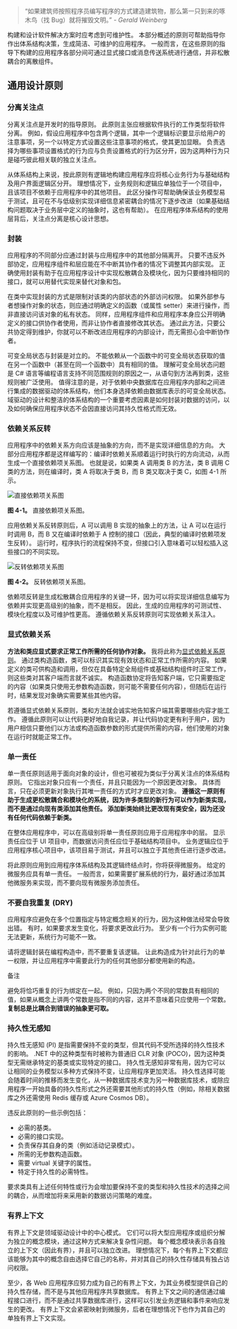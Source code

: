 > “如果建筑师按照程序员编写程序的方式建造建筑物，那么第一只到来的啄木鸟（找 Bug）就将摧毁文明。”
> *- Gerald Weinberg*

构建和设计软件解决方案时应考虑到可维护性。 本部分概述的原则可帮助指导你作出体系结构决策，生成简洁、可维护的应用程序。 一般而言，在这些原则的指导下构建的应用程序各部分间可通过显式接口或消息传送系统进行通信，并非松散耦合的离散组件。



## 通用设计原则



### 分离关注点

分离关注点是开发时的指导原则。 此原则主张应根据软件执行的工作类型将软件分离。 例如，假设应用程序中包含两个逻辑，其中一个逻辑标识要显示给用户的注意事项，另一个以特定方式设置这些注意事项的格式，使其更加显眼。 负责选择为哪些事项设置格式的行为应与负责设置格式的行为区分开，因为这两种行为只是碰巧彼此相关联的独立关注点。

从体系结构上来说，按此原则有逻辑地构建应用程序应将核心业务行为与基础结构及用户界面逻辑区分开。 理想情况下，业务规则和逻辑应单独位于一个项目中，且该项目不依赖于应用程序中的其他项目。 此区分操作可帮助确保该业务模型易于测试，且可在不与低级别实现详细信息紧密耦合的情况下逐步改进（如果基础结构问题取决于业务层中定义的抽象时，这也有帮助）。 在应用程序体系结构的使用层背后，关注点分离是核心设计思想。



### 封装

应用程序的不同部分应通过封装与应用程序中的其他部分隔离开。 只要不违反外部协定，应用程序组件和层应能在不中断其协作者的情况下调整其内部实现。 正确使用封装有助于在应用程序设计中实现松散耦合及模块化，因为只要维持相同的接口，就可以用替代实现来替代对象和包。

在类中实现封装的方式是限制对该类的内部状态的外部访问权限。 如果外部参与者想操作对象的状态，则应通过明确定义的函数（或属性 setter）来进行操作，而非直接访问该对象的私有状态。 同样，应用程序组件和应用程序本身应公开明确定义的接口供协作者使用，而非让协作者直接修改其状态。 通过此方法，只要公共协定得到维护，你就可以不断改进应用程序的内部设计，而无需担心会中断协作者。

可变全局状态与封装是对立的。 不能依赖从一个函数中的可变全局状态获取的值在另一个函数中（甚至在同一个函数中）具有相同的值。 理解可变全局状态问题是 C# 语言等编程语言支持不同范围规则的原因之一，从语句到方法再到类，这些规则被广泛使用。 值得注意的是，对于依赖中央数据库在应用程序内部和之间进行集成的数据驱动的体系结构，他们本身选择依赖由数据库表示的可变全局状态。 域驱动的设计和整洁的体系结构的一个重要考虑因素是如何封装对数据的访问，以及如何确保应用程序状态不会因直接访问其持久性格式而无效。



### 依赖关系反转

应用程序中的依赖关系方向应该是抽象的方向，而不是实现详细信息的方向。 大部分应用程序都是这样编写的：编译时依赖关系顺着运行时执行的方向流动，从而生成一个直接依赖项关系图。 也就是说，如果类 A 调用类 B 的方法，类 B 调用 C 类的方法，则在编译时，类 A 将取决于类 B，而 B 类又取决于类 C，如图 4-1 所示。

![直接依赖项关系图](https://learn.microsoft.com/zh-cn/dotnet/architecture/modern-web-apps-azure/media/image4-1.png)

**图 4-1。** 直接依赖项关系图。

应用依赖关系反转原则后，A 可以调用 B 实现的抽象上的方法，让 A 可以在运行时调用 B，而 B 又在编译时依赖于 A 控制的接口（因此，典型的编译时依赖项发生反转）。 运行时，程序执行的流程保持不变，但接口引入意味着可以轻松插入这些接口的不同实现。

![反转依赖项关系图](https://learn.microsoft.com/zh-cn/dotnet/architecture/modern-web-apps-azure/media/image4-2.png)

**图 4-2。** 反转依赖项关系图。

依赖项反转是生成松散耦合应用程序的关键一环，因为可以将实现详细信息编写为依赖并实现更高级别的抽象，而不是相反。 因此，生成的应用程序的可测试性、模块化程度以及可维护性更高。 遵循依赖关系反转原则可实现依赖关系注入。



### 显式依赖关系

**方法和类应显式要求正常工作所需的任何协作对象。** 我将此称为[显式依赖关系原则](https://deviq.com/principles/explicit-dependencies-principle)。 通过类构造函数，类可以标识其实现有效状态和正常工作所需的内容。 如果定义的类可供构造和调用，但仅在具备特定全局组件或基础结构组件时正常工作，则这些类对其客户端而言就不诚实。 构造函数协定将告知客户端，它只需要指定的内容（如果类只使用无参数构造函数，则可能不需要任何内容），但随后在运行时，结果发现对象确实需要某些其他内容。

若遵循显式依赖关系原则，类和方法就会诚实地告知客户端其需要哪些内容才能工作。 遵循此原则可以让代码更好地自我记录，并让代码协定更有利于用户，因为用户相信只要他们以方法或构造函数参数的形式提供所需的内容，他们使用的对象在运行时就能正常工作。



### 单一责任

单一责任原则适用于面向对象的设计，但也可被视为类似于分离关注点的体系结构原则。 它指出对象只应有一个责任，并且只能因为一个原因更改对象。 具体而言，只在必须更新对象执行其唯一责任的方式时才应更改对象。 **遵循这一原则有助于生成更松散耦合和模块化的系统，因为许多类型的新行为可以作为新类实现，而不是通过向现有类添加其他责任。 添加新类始终比更改现有类安全，因为还没有任何代码依赖于新类。**

在整体应用程序中，可以在高级别将单一责任原则应用于应用程序中的层。 显示责任应位于 UI 项目中，而数据访问责任应位于基础结构项目中。 业务逻辑应位于应用程序核心项目中，该项目易于测试，并且可以独立于其他责任进行逐步改进。

将此原则应用到应用程序体系结构及其逻辑终结点时，你将获得微服务。 给定的微服务应具有单一责任。 一般而言，如果需要扩展系统的行为，最好通过添加其他微服务来实现，而不要向现有微服务添加责任。



### 不要自我重复 (DRY)

应用程序应避免在多个位置指定与特定概念相关的行为，因为这种做法经常会导致出错。 有时，如果要求发生变化，将要求更改此行为。 至少有一个行为实例可能无法更新，系统行为可能不一致。

请将逻辑封装在编程构造中，而不要重复该逻辑。 让此构造成为针对此行为的单一权限，并让应用程序中需要此行为的任何其他部分都使用新的构造。

 备注

避免将恰巧重复的行为绑定在一起。 例如，只因为两个不同的常数具有相同的值，如果从概念上讲两个常数是指不同的内容，这并不意味着只应使用一个常数。 **复制总是比耦合到错误的抽象更可取。**



### 持久性无感知

持久性无感知 (PI) 是指需要保持不变的类型，但其代码不受所选择的持久性技术的影响。 .NET 中的这种类型有时被称为普通旧 CLR 对象 (POCO)，因为这种类型无需继承特定的基类或实现特定的接口。 持久性无感知非常有用，因为它可以让相同的业务模型以多种方式保持不变，让应用程序更加灵活。 持久性选择可能会随着时间的推移而发生变化，从一种数据库技术变为另一种数据库技术，或除应用程序一开始具备的持久性形式之外还需要其他形式的持久性（例如，除相关数据库之外还需使用 Redis 缓存或 Azure Cosmos DB）。

违反此原则的一些示例包括：

- 必需的基类。
- 必需的接口实现。
- 负责保存其自身的类（例如活动记录模式）。
- 所需的无参数构造函数。
- 需要 virtual 关键字的属性。
- 特定于持久性的必需特性。

要求类具有上述任何特性或行为会增加要保持不变的类型和持久性技术的选择之间的耦合，从而增加将来采用新的数据访问策略的难度。



### 有界上下文

有界上下文是领域驱动设计中的中心模式。 它们可以将大型应用程序或组织分解为独立的概念模块，通过这种方式来解决复杂性问题。 每个概念模块表示各自独立的上下文（因此有界），并且可以独立改进。 理想情况下，每个有界上下文都应该能够为其中的概念自由选择它自己的名称，并对其自己的持久性存储具有独占访问权限。

至少，各 Web 应用程序应努力成为自己的有界上下文，为其业务模型提供自己的持久性存储，而不是与其他应用程序共享数据库。 有界上下文之间的通信通过编程接口进行，而不是通过共享数据库进行，这样可以引发业务逻辑和事件来响应发生的更改。 有界上下文会紧密映射到微服务，后者在理想情况下也作为其自己的单独有界上下文实现。